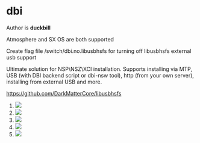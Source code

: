 # dbi
Author is **duckbill**

Atmosphere and SX OS are both supported 

Create flag file /switch/dbi.no.libusbhsfs for turning off libusbhsfs external usb support

Ultimate solution for NSP\NSZ\XCI installation. Supports installing via MTP, USB (with DBI backend script or dbi-nsw tool), http (from your own server), installing from external USB and more.

https://github.com/DarkMatterCore/libusbhsfs

1. ![](https://raw.githubusercontent.com/rashevskyv/dbi/main/docs/1.jpg)
1. ![](https://raw.githubusercontent.com/rashevskyv/dbi/main/docs/2.jpg)
1. ![](https://raw.githubusercontent.com/rashevskyv/dbi/main/docs/3.jpg)
1. ![](https://raw.githubusercontent.com/rashevskyv/dbi/main/docs/4.jpg)
1. ![](https://raw.githubusercontent.com/rashevskyv/dbi/main/docs/5.jpg)
